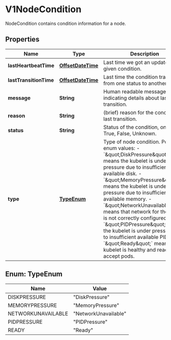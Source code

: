 

# V1NodeCondition

NodeCondition contains condition information for a node.
## Properties

Name | Type | Description | Notes
------------ | ------------- | ------------- | -------------
**lastHeartbeatTime** | [**OffsetDateTime**](OffsetDateTime.md) | Last time we got an update on a given condition. |  [optional]
**lastTransitionTime** | [**OffsetDateTime**](OffsetDateTime.md) | Last time the condition transit from one status to another. |  [optional]
**message** | **String** | Human readable message indicating details about last transition. |  [optional]
**reason** | **String** | (brief) reason for the condition&#39;s last transition. |  [optional]
**status** | **String** | Status of the condition, one of True, False, Unknown. | 
**type** | [**TypeEnum**](#TypeEnum) | Type of node condition.  Possible enum values:  - &#x60;\&quot;DiskPressure\&quot;&#x60; means the kubelet is under pressure due to insufficient available disk.  - &#x60;\&quot;MemoryPressure\&quot;&#x60; means the kubelet is under pressure due to insufficient available memory.  - &#x60;\&quot;NetworkUnavailable\&quot;&#x60; means that network for the node is not correctly configured.  - &#x60;\&quot;PIDPressure\&quot;&#x60; means the kubelet is under pressure due to insufficient available PID.  - &#x60;\&quot;Ready\&quot;&#x60; means kubelet is healthy and ready to accept pods. | 



## Enum: TypeEnum

Name | Value
---- | -----
DISKPRESSURE | &quot;DiskPressure&quot;
MEMORYPRESSURE | &quot;MemoryPressure&quot;
NETWORKUNAVAILABLE | &quot;NetworkUnavailable&quot;
PIDPRESSURE | &quot;PIDPressure&quot;
READY | &quot;Ready&quot;



